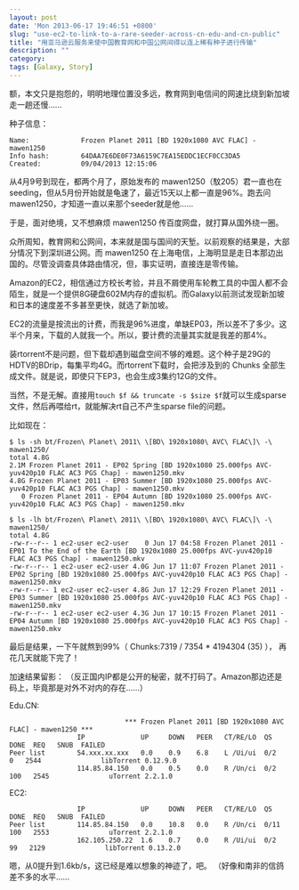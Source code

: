 ```yaml
---
layout: post
date: 'Mon 2013-06-17 19:46:51 +0800'
slug: "use-ec2-to-link-to-a-rare-seeder-across-cn-edu-and-cn-public"
title: "用亚马逊云服务来使中国教育网和中国公网间得以连上稀有种子进行传输"
description: ""
category: 
tags: [Galaxy, Story]
---
```


额，本文只是抱怨的，明明地理位置没多远，教育网到电信间的网速比绕到新加坡走一趟还慢……

种子信息：

	Name:             Frozen Planet 2011 [BD 1920x1080 AVC FLAC] - mawen1250
	Info hash:        64DAA7E6DE0F73A6159C7EA15EDDC1ECF0CC3DA5
	Created:          09/04/2013 12:15:06


从4月9号到现在，都两个月了，原始发布的 mawen1250（馼205）君一直也在seeding，但从5月份开始就是龟速了，最近15天以上都一直是96%。跑去问 mawen1250，才知道一直以来那个seeder就是他……

于是，面对绝境，又不想麻烦 mawen1250 传百度网盘，就打算从国外绕一圈。

众所周知，教育网和公网间，本来就是国与国间的天堑。以前观察的结果是，大部分情况下到深圳进公网。而 mawen1250 在上海电信，上海明显是走日本那边出国的。尽管没调查具体路由情况，但，事实证明，直接连是零传输。

Amazon的EC2，相信通过方校长考验，并且不屑使用车轮教工具的中国人都不会陌生，就是一个提供8G硬盘602M内存的虚拟机。而Galaxy以前测试发现新加坡和日本的速度差不多甚至更快，就选了新加坡。

EC2的流量是按流出的计费，而我是96%进度，单缺EP03，所以差不了多少。这半个月来，下载的人就我一个。所以，要计费的流量其实就是我差的那4%。

装rtorrent不是问题，但下载却遇到磁盘空间不够的难题。这个种子是29G的HDTV的BDrip，每集平均4G。而rtorrent下载时，会把涉及到的 Chunks 全部生成文件。就是说，即使只下EP3，也会生成3集约12G的文件。

当然，不是无解。直接用`touch $f && truncate -s $size $f`就可以生成sparse文件，然后再喂给rt，就能解决rt自己不产生sparse file的问题。

比如现在：

	$ ls -sh bt/Frozen\ Planet\ 2011\ \[BD\ 1920x1080\ AVC\ FLAC\]\ -\ mawen1250/
	total 4.8G
	2.1M Frozen Planet 2011 - EP02 Spring [BD 1920x1080 25.000fps AVC-yuv420p10 FLAC AC3 PGS Chap] - mawen1250.mkv
	4.8G Frozen Planet 2011 - EP03 Summer [BD 1920x1080 25.000fps AVC-yuv420p10 FLAC AC3 PGS Chap] - mawen1250.mkv
	   0 Frozen Planet 2011 - EP04 Autumn [BD 1920x1080 25.000fps AVC-yuv420p10 FLAC AC3 PGS Chap] - mawen1250.mkv
	
	$ ls -lh bt/Frozen\ Planet\ 2011\ \[BD\ 1920x1080\ AVC\ FLAC\]\ -\ mawen1250/
	total 4.8G
	-rw-r--r-- 1 ec2-user ec2-user    0 Jun 17 04:58 Frozen Planet 2011 - EP01 To the End of the Earth [BD 1920x1080 25.000fps AVC-yuv420p10 FLAC AC3 PGS Chap] - mawen1250.mkv
	-rw-r--r-- 1 ec2-user ec2-user 4.0G Jun 17 11:07 Frozen Planet 2011 - EP02 Spring [BD 1920x1080 25.000fps AVC-yuv420p10 FLAC AC3 PGS Chap] - mawen1250.mkv
	-rw-r--r-- 1 ec2-user ec2-user 4.8G Jun 17 12:29 Frozen Planet 2011 - EP03 Summer [BD 1920x1080 25.000fps AVC-yuv420p10 FLAC AC3 PGS Chap] - mawen1250.mkv
	-rw-r--r-- 1 ec2-user ec2-user 4.3G Jun 17 10:15 Frozen Planet 2011 - EP04 Autumn [BD 1920x1080 25.000fps AVC-yuv420p10 FLAC AC3 PGS Chap] - mawen1250.mkv

最后是结果，一下午就熬到99%（ Chunks:7319 / 7354 * 4194304 (35) ），
再花几天就能下完了！


加速结果留影：
（反正国内IP都是公开的秘密，就不打码了。Amazon那边还是码上，毕竟那是对外不对内的存在……）

Edu.CN:

	                             *** Frozen Planet 2011 [BD 1920x1080 AVC FLAC] - mawen1250 ***
	                 IP              UP     DOWN   PEER   CT/RE/LO  QS    DONE  REQ   SNUB  FAILED
	Peer list        54.xxx.xx.xxx   0.0    0.9    6.8    L /Ui/ui  0/2     0   2544               libTorrent 0.12.9.0
	                 114.85.84.150   0.0    0.5    0.0    R /Un/ci  0/2   100   2545               uTorrent 2.2.1.0

EC2:

	                 IP              UP     DOWN   PEER   CT/RE/LO  QS    DONE  REQ   SNUB  FAILED
	Peer list        114.85.84.150   0.0    10.8   0.0    R /Un/ci  0/11  100   2553               uTorrent 2.2.1.0
	                 162.105.250.22  1.6    0.7    0.0    R /Ui/ui  0/2    99   2129               libTorrent 0.13.2.0


嗯，从0提升到1.6kb/s，这已经是难以想象的神迹了，吧。
（好像和南非的信鸽差不多的水平……
